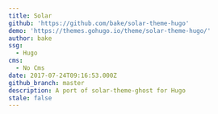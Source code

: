 ```yaml
---
title: Solar
github: 'https://github.com/bake/solar-theme-hugo'
demo: 'https://themes.gohugo.io/theme/solar-theme-hugo/'
author: bake
ssg:
  - Hugo
cms:
  - No Cms
date: 2017-07-24T09:16:53.000Z
github_branch: master
description: A port of solar-theme-ghost for Hugo
stale: false
---
```

